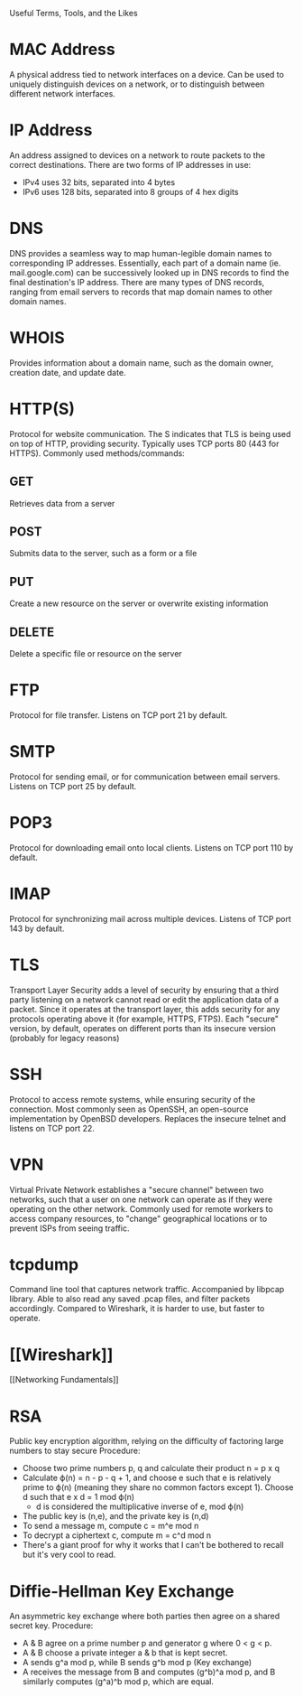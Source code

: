 Useful Terms, Tools, and the Likes

# MAC Address
A physical address tied to network interfaces on a device. Can be used to uniquely distinguish devices on a network, or to distinguish between different network interfaces.

# IP Address
An address assigned to devices on a network to route packets to the correct destinations. There are two forms of IP addresses in use:
- IPv4 uses 32 bits, separated into 4 bytes
- IPv6 uses 128 bits, separated into 8 groups of 4 hex digits
# DNS
DNS provides a seamless way to map human-legible domain names to corresponding IP addresses. Essentially, each part of a domain name (ie. mail.google.com) can be successively looked up in DNS records to find the final destination's IP address. There are many types of DNS records, ranging from email servers to records that map domain names to other domain names.

# WHOIS
Provides information about a domain name, such as the domain owner, creation date, and update date.

# HTTP(S)
Protocol for website communication. The S indicates that TLS is being used on top of HTTP, providing security. Typically uses TCP ports 80 (443 for HTTPS).
Commonly used methods/commands:
## GET
Retrieves data from a server 
## POST
Submits data to the server, such as a form or a file
## PUT
Create a new resource on the server or overwrite existing information
## DELETE
Delete a specific file or resource on the server

# FTP
Protocol for file transfer. Listens on TCP port 21 by default.
# SMTP
Protocol for sending email, or for communication between email servers. Listens on TCP port 25 by default.
# POP3
Protocol for downloading email onto local clients. Listens on TCP port 110 by default.
# IMAP
Protocol for synchronizing mail across multiple devices. Listens of TCP port 143 by default.
# TLS
Transport Layer Security adds a level of security by ensuring that a third party listening on a network cannot read or edit the application data of a packet. Since it operates at the transport layer, this adds security for any protocols operating above it (for example, HTTPS, FTPS). Each "secure" version, by default, operates on different ports than its insecure version (probably for legacy reasons)
# SSH
Protocol to access remote systems, while ensuring security of the connection. Most commonly seen as OpenSSH, an open-source implementation by OpenBSD developers. Replaces the insecure telnet and listens on TCP port 22.
# VPN
Virtual Private Network establishes a "secure channel" between two networks, such that a user on one network can operate as if they were operating on the other network. Commonly used for remote workers to access company resources, to "change" geographical locations or to prevent ISPs from seeing traffic.
# tcpdump
Command line tool that captures network traffic. Accompanied by libpcap library. Able to also read any saved .pcap files, and filter packets accordingly. Compared to Wireshark, it is harder to use, but faster to operate.
# [[Wireshark]] 
[[Networking Fundamentals]] 

# RSA
Public key encryption algorithm, relying on the difficulty of factoring large numbers to stay secure
Procedure:
- Choose two prime numbers p, q and calculate their product n = p x q
- Calculate ϕ(n) = n - p - q + 1, and choose e such that e is relatively prime to ϕ(n) (meaning they share no common factors except 1). Choose d such that e x d = 1 mod ϕ(n)
	- d is considered the multiplicative inverse of e, mod ϕ(n)
- The public key is (n,e), and the private key is (n,d)
- To send a message m, compute c = m^e mod n
- To decrypt a ciphertext c, compute m = c^d mod n
- There's a giant proof for why it works that I can't be bothered to recall but it's very cool to read.

# Diffie-Hellman Key Exchange
An asymmetric key exchange where both parties then agree on a shared secret key.
Procedure:
- A & B agree on a prime number p and generator g where 0 < g < p.
- A & B choose a private integer a & b that is kept secret.
- A sends g^a mod p, while B sends g^b mod p (Key exchange)
- A receives the message from B and computes (g^b)^a mod p, and B similarly computes (g^a)^b mod p, which are equal.